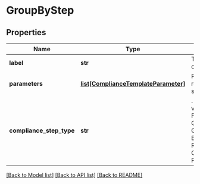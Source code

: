 # GroupByStep


## Properties
Name | Type | Description | Notes
------------ | ------------- | ------------- | -------------
**label** | **str** | The label of the compliance step | 
**parameters** | [**list[ComplianceTemplateParameter]**](ComplianceTemplateParameter.md) | Parameters required for the step | 
**compliance_step_type** | **str** | . The available values are: FilterStep, GroupByStep, GroupFilterStep, BranchStep, RecombineStep, CheckStep, PercentCheckStep | 

[[Back to Model list]](../README.md#documentation-for-models) [[Back to API list]](../README.md#documentation-for-api-endpoints) [[Back to README]](../README.md)


